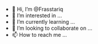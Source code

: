 - 👋 Hi, I’m @Frasstariq
- 👀 I’m interested in ...
- 🌱 I’m currently learning ...
- 💞️ I’m looking to collaborate on ...
- 📫 How to reach me ...

<!---
Frasstariq/Frasstariq is a ✨ special ✨ repository because its `README.md` (this file) appears on your GitHub profile.
You can click the Preview link to take a look at your changes.
--->
